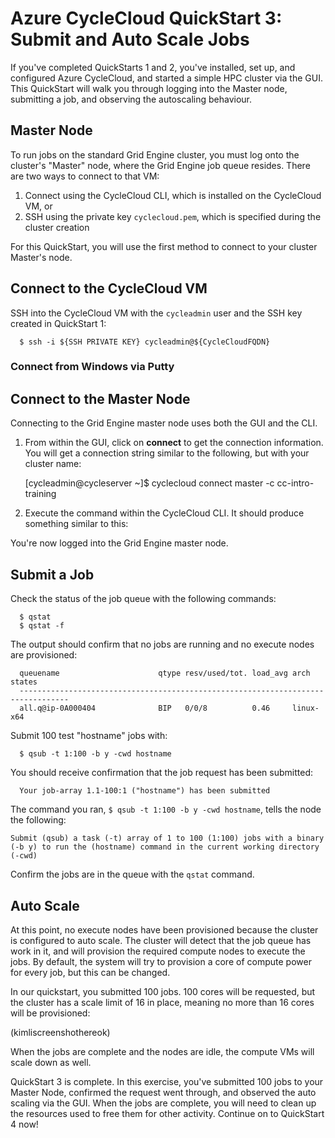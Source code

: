 # Azure CycleCloud QuickStart 3: Submit and Auto Scale Jobs

If you've completed QuickStarts 1 and 2, you've installed, set up, and configured Azure CycleCloud, and started a simple HPC cluster via the GUI. This QuickStart will walk you through logging into the Master node, submitting a job, and observing the autoscaling behaviour.

## Master Node

To run jobs on the standard Grid Engine cluster, you must log onto the cluster's "Master" node, where the Grid Engine job queue resides. There are two ways to connect to that VM:

1.	Connect using the CycleCloud CLI, which is installed on the CycleCloud VM, or
2.	SSH using the private key `cyclecloud.pem`, which is specified during the cluster creation

For this QuickStart, you will use the first method to connect to your cluster Master's node.

## Connect to the CycleCloud VM

SSH into the CycleCloud VM with the `cycleadmin` user and the SSH key created in QuickStart 1:

      $ ssh -i ${SSH PRIVATE KEY} cycleadmin@${CycleCloudFQDN}

### Connect from Windows via Putty

## Connect to the Master Node

Connecting to the Grid Engine master node uses both the GUI and the CLI.

1. From within the GUI, click on **connect** to get the connection information. You will get a connection string similar to the following, but with your cluster name:

      [cycleadmin@cycleserver ~]$ cyclecloud connect master -c cc-intro-training

2. Execute the command within the CycleCloud CLI. It should produce something similar to this:


You're now logged into the Grid Engine master node.

## Submit a Job

Check the status of the job queue with the following commands:

      $ qstat
      $ qstat -f

The output should confirm that no jobs are running and no execute nodes are provisioned:

      queuename                      qtype resv/used/tot. load_avg arch          states
      ---------------------------------------------------------------------------------
      all.q@ip-0A000404              BIP   0/0/8          0.46     linux-x64

Submit 100 test "hostname" jobs with:

      $ qsub -t 1:100 -b y -cwd hostname

You should receive confirmation that the job request has been submitted:

      Your job-array 1.1-100:1 ("hostname") has been submitted

The command you ran, `$ qsub -t 1:100 -b y -cwd hostname`, tells the node the following:

    Submit (qsub) a task (-t) array of 1 to 100 (1:100) jobs with a binary (-b y) to run the (hostname) command in the current working directory (-cwd)

Confirm the jobs are in the queue with the `qstat` command.

## Auto Scale

At this point, no execute nodes have been provisioned because the cluster is configured to auto scale. The cluster will detect that the job queue has work in it, and will provision the required compute nodes to execute the jobs. By default, the system will try to provision a core of compute power for every job, but this can be changed.

In our quickstart, you submitted 100 jobs. 100 cores will be requested, but the cluster has a scale limit of 16 in place, meaning no more than 16 cores will be provisioned:

(kimliscreenshothereok)

When the jobs are complete and the nodes are idle, the compute VMs will scale down as well.

QuickStart 3 is complete. In this exercise, you've submitted 100 jobs to your Master Node, confirmed the request went through, and observed the auto scaling via the GUI. When the jobs are complete, you will need to clean up the resources used to free them for other activity. Continue on to QuickStart 4 now!

